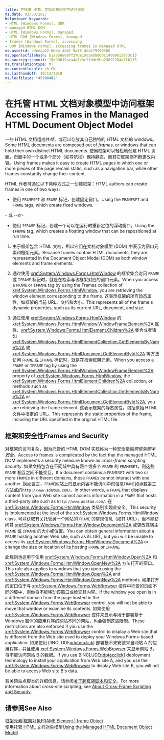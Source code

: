 ```yaml
---
title: 在托管 HTML 文档对象模型中访问框架
ms.date: 03/30/2017
helpviewer_keywords:
- HTML [Windows Forms], dOM
- managed HTML DOM
- HTML [Windows Forms], managed
- HTML DOM [Windows Forms], managed
- frames [Windows Forms], accessing
- DOM [Windows Forms], accessing frames in managed HTML
ms.assetid: cdeeaa22-0be4-4bbf-9a75-4ddc79199f8d
ms.openlocfilehash: b1a858e88ff27de19e2ebbd69c14060813873c13
ms.sourcegitcommit: 15d99019aea4a5c3c91ddc9ba23692284a7f61f3
ms.translationtype: MT
ms.contentlocale: zh-CN
ms.lasthandoff: 10/13/2018
ms.locfileid: "49308482"
---
```

# <a name="accessing-frames-in-the-managed-html-document-object-model"></a><span data-ttu-id="548bd-102">在托管 HTML 文档对象模型中访问框架</span><span class="sxs-lookup"><span data-stu-id="548bd-102">Accessing Frames in the Managed HTML Document Object Model</span></span>
<span data-ttu-id="548bd-103">一些 HTML 文档组成共*帧*，或可以存放其自己独特的 HTML 文档的 windows。</span><span class="sxs-lookup"><span data-stu-id="548bd-103">Some HTML documents are composed out of *frames*, or windows that can hold their own distinct HTML documents.</span></span> <span data-ttu-id="548bd-104">使用框架可以轻松地创建 HTML 页面，页面中的一个或多个部分（如导航栏）保持静态，而其它框架则不断更改内容。</span><span class="sxs-lookup"><span data-stu-id="548bd-104">Using frames makes it easy to create HTML pages in which one or more pieces of the page remain static, such as a navigation bar, while other frames constantly change their content.</span></span>  
  
 <span data-ttu-id="548bd-105">HTML 作者可通过以下两种方式之一创建框架：</span><span class="sxs-lookup"><span data-stu-id="548bd-105">HTML authors can create frames in one of two ways:</span></span>  
  
-   <span data-ttu-id="548bd-106">使用 `FRAMESET` 和 `FRAME` 标记，创建固定窗口。</span><span class="sxs-lookup"><span data-stu-id="548bd-106">Using the `FRAMESET` and `FRAME` tags, which create fixed windows.</span></span>  
  
 <span data-ttu-id="548bd-107">- 或 -</span><span class="sxs-lookup"><span data-stu-id="548bd-107">-or-</span></span>  
  
-   <span data-ttu-id="548bd-108">使用 `IFRAME` 标记，创建一个可以在运行时重新定位的浮动窗口。</span><span class="sxs-lookup"><span data-stu-id="548bd-108">Using the `IFRAME` tag, which creates a floating window that can be repositioned at run time.</span></span>  
  
1.  <span data-ttu-id="548bd-109">由于框架包含 HTML 文档，所以它们在文档对象模型 (DOM) 中表示为窗口元素和框架元素。</span><span class="sxs-lookup"><span data-stu-id="548bd-109">Because frames contain HTML documents, they are represented in the Document Object Model (DOM) as both window elements and frame elements.</span></span>  
  
2.  <span data-ttu-id="548bd-110">通过使用 <xref:System.Windows.Forms.HtmlWindow> 的框架集合访问 `FRAME` 或 `IFRAME` 标记时，就是在检索与该框架对应的窗口元素。</span><span class="sxs-lookup"><span data-stu-id="548bd-110">When you access a `FRAME` or `IFRAME` tag by using the Frames collection of <xref:System.Windows.Forms.HtmlWindow>, you are retrieving the window element corresponding to the frame.</span></span> <span data-ttu-id="548bd-111">这表示框架的所有动态属性，如框架的当前 URL、文档和大小。</span><span class="sxs-lookup"><span data-stu-id="548bd-111">This represents all of the frame's dynamic properties, such as its current URL, document, and size.</span></span>  
  
3.  <span data-ttu-id="548bd-112">通过使用 <xref:System.Windows.Forms.HtmlWindow> 的 <xref:System.Windows.Forms.HtmlWindow.WindowFrameElement%2A> 属性、<xref:System.Windows.Forms.HtmlElement.Children%2A> 集合或者诸如 <xref:System.Windows.Forms.HtmlElementCollection.GetElementsByName%2A> 或 <xref:System.Windows.Forms.HtmlDocument.GetElementById%2A> 等方法访问 `FRAME` 或 `IFRAME` 标记时，就是在检索框架元素。</span><span class="sxs-lookup"><span data-stu-id="548bd-112">When you access a `FRAME` or `IFRAME` tag by using the <xref:System.Windows.Forms.HtmlWindow.WindowFrameElement%2A> property of <xref:System.Windows.Forms.HtmlWindow>, the <xref:System.Windows.Forms.HtmlElement.Children%2A> collection, or methods such as <xref:System.Windows.Forms.HtmlElementCollection.GetElementsByName%2A> or <xref:System.Windows.Forms.HtmlDocument.GetElementById%2A>, you are retrieving the frame element.</span></span> <span data-ttu-id="548bd-113">这表示框架的静态属性，包括原始 HTML 文件中指定的 URL。</span><span class="sxs-lookup"><span data-stu-id="548bd-113">This represents the static properties of the frame, including the URL specified in the original HTML file.</span></span>  
  
## <a name="frames-and-security"></a><span data-ttu-id="548bd-114">框架和安全性</span><span class="sxs-lookup"><span data-stu-id="548bd-114">Frames and Security</span></span>  
 <span data-ttu-id="548bd-115">对框架的访问复杂，因为托管的 HTML DOM 实现称为一种安全措施*跨框架脚本安全*。</span><span class="sxs-lookup"><span data-stu-id="548bd-115">Access to frames is complicated by the fact that the managed HTML DOM implements a security measure known as *cross-frame scripting security*.</span></span> <span data-ttu-id="548bd-116">如果文档包含在不同域中具有两个或多个 `FRAME` 的 `FRAMESET`，则这些 `FRAME` 相互之间不能交互。</span><span class="sxs-lookup"><span data-stu-id="548bd-116">If a document contains a `FRAMESET` with two or more `FRAME`s in different domains, these `FRAME`s cannot interact with one another.</span></span> <span data-ttu-id="548bd-117">换而言之，`FRAME`网站上的显示内容不能访问中的信息`FRAME`如承载第三方站点的`http://www.adatum.com/`。</span><span class="sxs-lookup"><span data-stu-id="548bd-117">In other words, a `FRAME` that displays content from your Web site cannot access information in a `FRAME` that hosts a third-party site such as `http://www.adatum.com/`.</span></span> <span data-ttu-id="548bd-118">在 <xref:System.Windows.Forms.HtmlWindow> 类级别实现此安全。</span><span class="sxs-lookup"><span data-stu-id="548bd-118">This security is implemented at the level of the <xref:System.Windows.Forms.HtmlWindow> class.</span></span> <span data-ttu-id="548bd-119">可以获取有关托管另一个网站的 `FRAME` 的常规信息（如其 URL），但不能访问其 <xref:System.Windows.Forms.HtmlWindow.Document%2A> 或更改其宿主 `FRAME` 或 `IFRAME` 的大小或位置。</span><span class="sxs-lookup"><span data-stu-id="548bd-119">You can obtain general information about a `FRAME` hosting another Web site, such as its URL, but you will be unable to access its <xref:System.Windows.Forms.HtmlWindow.Document%2A> or change the size or location of its hosting `FRAME` or `IFRAME`.</span></span>  
  
 <span data-ttu-id="548bd-120">此规则也适用于使用 <xref:System.Windows.Forms.HtmlWindow.Open%2A> 和 <xref:System.Windows.Forms.HtmlWindow.OpenNew%2A> 方法打开的窗口。</span><span class="sxs-lookup"><span data-stu-id="548bd-120">This rule also applies to windows that you open using the <xref:System.Windows.Forms.HtmlWindow.Open%2A> and <xref:System.Windows.Forms.HtmlWindow.OpenNew%2A> methods.</span></span> <span data-ttu-id="548bd-121">如果打开的窗口位于与 <xref:System.Windows.Forms.WebBrowser> 控件中托管的页面不同的域中，则你将不能移动该窗口或检查其内容。</span><span class="sxs-lookup"><span data-stu-id="548bd-121">If the window you open is in a different domain from the page hosted in the <xref:System.Windows.Forms.WebBrowser> control, you will not be able to move that window or examine its contents.</span></span> <span data-ttu-id="548bd-122">如果使用 <xref:System.Windows.Forms.WebBrowser> 控件来显示与用于部署基于 Windows 窗体的应用程序的网站不同的网站，也会强制这些限制。</span><span class="sxs-lookup"><span data-stu-id="548bd-122">These restrictions are also enforced if you use the <xref:System.Windows.Forms.WebBrowser> control to display a Web site that is different from the Web site used to deploy your Windows Forms-based application.</span></span> <span data-ttu-id="548bd-123">如果使用 [!INCLUDE[ndptecclick](../../../../includes/ndptecclick-md.md)] 部署技术来安装来自网站 A 的应用程序，并且使用 <xref:System.Windows.Forms.WebBrowser> 来显示网站 B，将不能访问网站 B 的数据。</span><span class="sxs-lookup"><span data-stu-id="548bd-123">If you use [!INCLUDE[ndptecclick](../../../../includes/ndptecclick-md.md)] deployment technology to install your application from Web site A, and you use the <xref:System.Windows.Forms.WebBrowser> to display Web site B, you will not be able to access Web site B's data.</span></span>  
  
 <span data-ttu-id="548bd-124">有关跨站点脚本的详细信息，请参阅[关于跨框架脚本和安全](https://msdn.microsoft.com/library/ms533028.aspx)。</span><span class="sxs-lookup"><span data-stu-id="548bd-124">For more information about cross-site scripting, see [About Cross-Frame Scripting and Security](https://msdn.microsoft.com/library/ms533028.aspx).</span></span>  
  
## <a name="see-also"></a><span data-ttu-id="548bd-125">请参阅</span><span class="sxs-lookup"><span data-stu-id="548bd-125">See Also</span></span>  
 [<span data-ttu-id="548bd-126">框架元素&#124;框架对象</span><span class="sxs-lookup"><span data-stu-id="548bd-126">FRAME Element &#124; frame Object</span></span>](https://msdn.microsoft.com/library/ms535250.aspx)  
 [<span data-ttu-id="548bd-127">使用托管 HTML 文档对象模型</span><span class="sxs-lookup"><span data-stu-id="548bd-127">Using the Managed HTML Document Object Model</span></span>](../../../../docs/framework/winforms/controls/using-the-managed-html-document-object-model.md)
